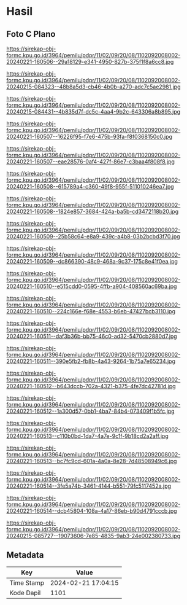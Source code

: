# Hasil

## Foto C Plano

https://sirekap-obj-formc.kpu.go.id/3964/pemilu/pdpr/11/02/09/20/08/1102092008002-20240221-160506--29a18129-e341-4950-827b-375f1f8a6cc8.jpg

https://sirekap-obj-formc.kpu.go.id/3964/pemilu/pdpr/11/02/09/20/08/1102092008002-20240215-084323--48b8a5d3-cb46-4b0b-a270-adc7c5ae2981.jpg

https://sirekap-obj-formc.kpu.go.id/3964/pemilu/pdpr/11/02/09/20/08/1102092008002-20240215-084431--4b835d7f-dc5c-4aa4-9b2c-643306a8b895.jpg

https://sirekap-obj-formc.kpu.go.id/3964/pemilu/pdpr/11/02/09/20/08/1102092008002-20240221-160507--16226f95-f7e6-475b-93fa-f8f0368150c0.jpg

https://sirekap-obj-formc.kpu.go.id/3964/pemilu/pdpr/11/02/09/20/08/1102092008002-20240221-160507--eae28576-0af4-427f-86e7-c3baa4f808f8.jpg

https://sirekap-obj-formc.kpu.go.id/3964/pemilu/pdpr/11/02/09/20/08/1102092008002-20240221-160508--615789a4-c360-49f8-955f-511010246ea7.jpg

https://sirekap-obj-formc.kpu.go.id/3964/pemilu/pdpr/11/02/09/20/08/1102092008002-20240221-160508--1824e857-3684-424a-ba5b-cd3472118b20.jpg

https://sirekap-obj-formc.kpu.go.id/3964/pemilu/pdpr/11/02/09/20/08/1102092008002-20240221-160509--25b58c64-e8a9-439c-a4b8-03b2bcbd3f70.jpg

https://sirekap-obj-formc.kpu.go.id/3964/pemilu/pdpr/11/02/09/20/08/1102092008002-20240221-160509--dc866390-48c9-468a-9c37-175c8e41f0ea.jpg

https://sirekap-obj-formc.kpu.go.id/3964/pemilu/pdpr/11/02/09/20/08/1102092008002-20240221-160510--e515cdd0-0595-4ffb-a904-408560ac69ba.jpg

https://sirekap-obj-formc.kpu.go.id/3964/pemilu/pdpr/11/02/09/20/08/1102092008002-20240221-160510--224c166e-f68e-4553-b6eb-47427bcb3110.jpg

https://sirekap-obj-formc.kpu.go.id/3964/pemilu/pdpr/11/02/09/20/08/1102092008002-20240221-160511--daf3b36b-bb75-46c0-ad32-5470cb2880d7.jpg

https://sirekap-obj-formc.kpu.go.id/3964/pemilu/pdpr/11/02/09/20/08/1102092008002-20240221-160511--390e5fb2-fb8b-4a43-9264-1b75a7e65234.jpg

https://sirekap-obj-formc.kpu.go.id/3964/pemilu/pdpr/11/02/09/20/08/1102092008002-20240221-160512--b643dccb-702a-4321-b375-4fe7dc42781d.jpg

https://sirekap-obj-formc.kpu.go.id/3964/pemilu/pdpr/11/02/09/20/08/1102092008002-20240221-160512--1a300d57-0bb1-4ba7-84b4-073409f1b5fc.jpg

https://sirekap-obj-formc.kpu.go.id/3964/pemilu/pdpr/11/02/09/20/08/1102092008002-20240221-160513--c110b0bd-1da7-4a7e-9c1f-9b18cd2a2aff.jpg

https://sirekap-obj-formc.kpu.go.id/3964/pemilu/pdpr/11/02/09/20/08/1102092008002-20240221-160513--bc7fc9cd-601a-4a0a-8e28-7d48508949c6.jpg

https://sirekap-obj-formc.kpu.go.id/3964/pemilu/pdpr/11/02/09/20/08/1102092008002-20240221-160514--3fe5a74b-3461-4144-b551-79fc5117452a.jpg

https://sirekap-obj-formc.kpu.go.id/3964/pemilu/pdpr/11/02/09/20/08/1102092008002-20240221-160514--dcb45804-108a-4a17-86eb-b90d4791cccb.jpg

https://sirekap-obj-formc.kpu.go.id/3964/pemilu/pdpr/11/02/09/20/08/1102092008002-20240215-085727--19073606-7e85-4835-9ab3-24e002380733.jpg


## Metadata

| Key        | Value               |
| ---------- | ------------------- |
| Time Stamp | 2024-02-21 17:04:15 |
| Kode Dapil | 1101                |



